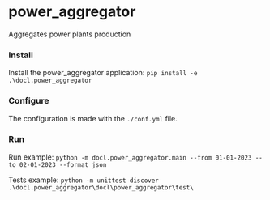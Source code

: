 # power_aggregator
Aggregates power plants production

### Install
Install the power_aggregator application: `pip install -e .\docl.power_aggregator`

### Configure
The configuration is made with the `./conf.yml` file.

### Run

Run example: `python -m docl.power_aggregator.main --from 01-01-2023 --to 02-01-2023 --format json`

Tests example: `python -m unittest discover .\docl.power_aggregator\docl\power_aggregator\test\`